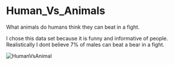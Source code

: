 # Human_Vs_Animals
What animals do humans think they can beat in a fight.

I chose this data set because it is funny and informative of people.
Realistically I dont believe 7% of males can beat a bear in a fight.

![HumanVsAnimal](https://user-images.githubusercontent.com/94756228/146878432-26b0b9e9-614d-4615-aa06-c0f50cd9e84d.png)
